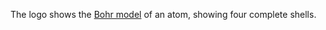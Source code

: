 The logo shows the [Bohr model](https://en.wikipedia.org/wiki/Bohr_model) of an atom, showing four complete shells.
